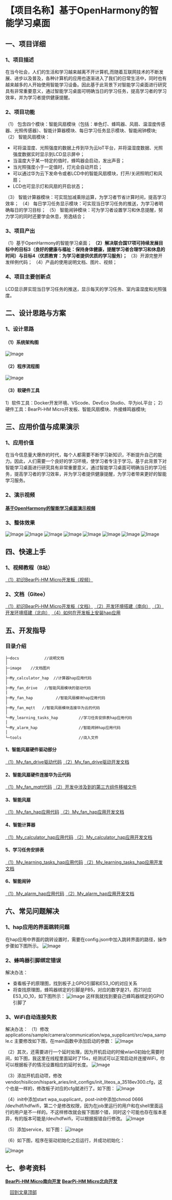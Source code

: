 # 【项目名称】基于OpenHarmony的智能学习桌面

## 一、项目详细

### 1、项目描述

在当今社会，人们的生活和学习越来越离不开计算机,而随着互联网技术的不断发展、进步以及普及，各种计算机的应用也逐渐进入了我们的日常生活中，同时也有越来越多的人开始使用智能学习设备。因此基于此背景下对智能学习桌面进行研究具有非常重要意义，通过智能学习桌面可明确当日的学习任务，提高学习者的学习效率，并为学习者提供健康提醒。

### 2、项目功能

（1） 包含四个模块：智能风扇模块（包括：单色灯、蜂鸣器、风扇、温湿度传感器、光照传感器）、智能计算器模块、每日学习任务显示模块、智能闹钟模块;
（2） 智能风扇模块：

- 可将温湿度、光照强度的数据上传到华为云IoT平台，并将温湿度数据、光照强度数据实时显示到LCD显示屏中；
- 当温度大于某一特定的值时，蜂鸣器会启动，发出声音；
- 当光照强度小于一定值时，灯光会自动开启；
- 可以通过华为云下发命令或者LCD中的智能风扇模块，打开/关闭照明灯和风扇；
- LCD也可显示灯和风扇的开启状态；

（3） 智能计算器模块：可实现加减乘除运算，为学习者节省计算时间，提高学习效率；
（4） 每日学习任务显示模块：可实现当日学习任务的推送，为学习者明确每日的学习目标；
（5） 智能闹钟模块：可为学习者设置学习和休息提醒，努力学习的同时还要学会休息，劳逸结合；

### 3、项目产出

（1）基于OpenHarmony的智能学习桌面；
__（2）解决联合国17项可持续发展目标中的目标3（良好的健康与福祉：保持身体健康，提醒学习者合理学习和休息的时间）与目标4（优质教育：为学习者提供优质的学习服务）；__
（3）开源完整开发样例代码；
（4）产品的使用说明文档、图片、视频；

### 4、项目主要创新点

LCD显示屏实现当日学习任务的推送，显示每天的学习任务、室内温湿度和光照强度。

## 二、设计思路与方案

### 1、设计思路

#### （1）系统架构图

![Image](image/structure_chart.png)

#### （2）程序流程图

![Image](image/flow_chart.png)

#### （3）软硬件工具

1）软件工具：Docker开发环境、VScode、DevEco Studio、华为ioL平台；
2）硬件工具：BearPi-HM Micro开发板、智能风扇模块、外接蜂鸣器模块;

## 三、应用价值与成果演示

### 1、应用价值

在当今信息量大爆炸的时代，每个人都需要不断学习新知识，不断提升自己的能力。因此，人们需要一个良好的学习环境，使学习者专注于学习。基于此背景下对智能学习桌面进行研究具有非常重要意义，通过智能学习桌面可明确当日的学习任务，提高学习者的学习效率，并为学习者提供健康提醒，为学习者带来更好的智能学习服务。

### 2、演示视频

#### [基于OpenHarmony的智能学习桌面演示视频](https://www.bilibili.com/video/BV1NW4y1b72W/?vd_source=c8ec0727c69a7271029524f93bac4a46)

### 3、整体效果

![Image](image/desktop.png)
![Image](image/fan.png)
![Image](image/huaweiyun2.png)
![Image](image/huaweiyun1.png)
![Image](image/fan_ima.png)
![Image](image/calculator_img.png)
![Image](image/learning_tasks_img1.png)
![Image](image/alarm_img.png)

## 四、快速上手

### 1、视频教程（B站）

[（1）初识BearPi-HM Micro开发板（视频）](https://www.bilibili.com/video/BV12Y411H7ry?p=1)

### 2、文档（Gitee）

[（1）初识BearPi-HM Micro开发板（文档）](https://gitee.com/bearpi/bearpi-hm_micro_app/blob/master/docs/%E5%88%9D%E8%AF%86BearPi-HM_Micro%E5%BC%80%E5%8F%91%E6%9D%BF.md)
[（2）开发环境搭建（南向）](docs/开发环境搭建（南向）.md)
[（3）开发环境搭建（北向）](docs/开发环境搭建（北向）.md)
[（4）如何在开发板上安装hap应用](docs/如何在开发板上安装HAP应用.md)

## 五、开发指导

### 目录介绍

```
├─docs           //说明文档
│ 
├─image    //文档图片
│ 
├─My_calculator_hap  //计算器hap应用代码
│ 
├─My_fan_drive   //智能风扇模块的驱动代码
|
├─My_fan_hap          //智能风扇模块hap应用代码
│ 
├─My_fan_mqtt   //智能风扇模块连接华为云的代码
│ 
└─My_learning_tasks_hap         //学习任务安排表hap应用代码
│ 
└─My_alarm_hap                  //智能闹钟hap应用代码
│ 
└─tools                         //烧入文件
```

#### 1、智能风扇硬件驱动部分

[（1）My_fan_drive驱动代码](https://gitee.com/openharmony-sig/online_event/tree/master/solution_student_challenge/%E5%9F%BA%E4%BA%8EOpenHarmony%E7%9A%84%E6%99%BA%E8%83%BD%E5%AD%A6%E4%B9%A0%E6%A1%8C%E9%9D%A2-%E9%99%88%E6%B2%9B%E6%B8%9D/My_fan_drive)
[（2）My_fan_drive驱动开发文档](docs/驱动开发文档.md)

#### 2、智能风扇硬件连接华为云代码

[（1）My_fan_mqtt代码](https://gitee.com/openharmony-sig/online_event/tree/master/solution_student_challenge/%E5%9F%BA%E4%BA%8EOpenHarmony%E7%9A%84%E6%99%BA%E8%83%BD%E5%AD%A6%E4%B9%A0%E6%A1%8C%E9%9D%A2-%E9%99%88%E6%B2%9B%E6%B8%9D/My_fan_mqtt)
[（2）开发中涉及到的第三方组件移植文件](https://github.com/eclipse/paho.mqtt.embedded-c)

#### 3、智能风扇

[（1）My_fan_hap应用代码](https://gitee.com/openharmony-sig/online_event/tree/master/solution_student_challenge/%E5%9F%BA%E4%BA%8EOpenHarmony%E7%9A%84%E6%99%BA%E8%83%BD%E5%AD%A6%E4%B9%A0%E6%A1%8C%E9%9D%A2-%E9%99%88%E6%B2%9B%E6%B8%9D/My_fan_hap)
[（2）My_fan_hap应用开发文档](docs/智能风扇hap应用开发.md)

#### 4、智能计算器

[（1）My_calculator_hap应用代码](https://gitee.com/openharmony-sig/online_event/tree/master/solution_student_challenge/%E5%9F%BA%E4%BA%8EOpenHarmony%E7%9A%84%E6%99%BA%E8%83%BD%E5%AD%A6%E4%B9%A0%E6%A1%8C%E9%9D%A2-%E9%99%88%E6%B2%9B%E6%B8%9D/My_calculator_hap)
[（2）My_calculator_hap应用开发文档](docs/计算器hap应用开发.md)

#### 5、学习任务安排表

[（1）My_learning_tasks_hap应用代码](https://gitee.com/openharmony-sig/online_event/tree/master/solution_student_challenge/%E5%9F%BA%E4%BA%8EOpenHarmony%E7%9A%84%E6%99%BA%E8%83%BD%E5%AD%A6%E4%B9%A0%E6%A1%8C%E9%9D%A2-%E9%99%88%E6%B2%9B%E6%B8%9D/My_learning_tasks_hap)
[（2）My_learning_tasks_hap应用开发文档](docs/学习任务安排表hap应用开发.md)

#### 6、智能闹钟

[（1）My_alarm_hap应用代码](https://gitee.com/openharmony-sig/online_event/tree/master/solution_student_challenge/%E5%9F%BA%E4%BA%8EOpenHarmony%E7%9A%84%E6%99%BA%E8%83%BD%E5%AD%A6%E4%B9%A0%E6%A1%8C%E9%9D%A2-%E9%99%88%E6%B2%9B%E6%B8%9D/My_alarm_hap)
[（2）My_alarm_hap应用开发文档](docs/智能闹钟hap应用开发.md)

## 六、常见问题解决

### 1、hap应用的界面跳转问题

在hap应用中界面的跳转设置时，需要在config.json中加入跳转界面的路径，操作步骤如下图所示。
![Image](image/problem1.png)

### 2、蜂鸣器引脚绑定错误

解决办法：

- 查看板子的原理图，找到板子上GPIO引脚和E53_IO的对应关系
- 将查找原理图，蜂鸣器绑定的引脚是PB5，对应的数字是21，而21对应E53_IO_10，如下图所示：
![Image](image/01.png)
这样我就找到要自己蜂鸣器绑定的GPIO引脚了

### 3、WiFi自动连接失败

解决办法：
（1）修改applications/sample/camera/communication/wpa_supplicant/src/wpa_sample.c
主要修改如下图，在main函数中添加启动的参数：
![Image](image/02.png)

（2）其次，还需要进行一个延时处理，因为开机启动的时候wlan0初始化需要时间，如下图，我这里在线程里面延时了15s，经测试可以正常启动并连接WiFi，你可以根据板子的情况设置相应的延时长度。
![Image](image/03.png)

（3）添加开机启动项，修改vendor/hisilicon/hispark_aries/init_configs/init_liteos_a_3518ev300.cfg，这个也是一样的，修改板子对应的cfg就进行了。如下图：
![Image](image/04.png)

（4）init中添加start wpa_supplicant，post-init中添加chmod 0666 /dev/hdf/hdfwifi，第二个是修改权限，因为在job里运行的用户和在shell里面运行的用户是不一样的。不这样修改就会报下图那个错，同时这个可能也存在版本差异，有的版本可能是/dev/hdfwifi，可以根据报错自行修改。
![Image](image/06.png)

（5）添加service，如下图：
![Image](image/05.png)

（6）如下图，程序在驱动初始化之后运行，并成功初始化：

![Image](image/07.png)

## 七、参考资料

__[BearPi-HM Micro南向开发](https://gitee.com/bearpi/bearpi-hm_micro_small)__
__[BearPi-HM Micro北向开发](https://gitee.com/bearpi/bearpi-hm_micro_app)__

&emsp;[回到文章顶部](#文章顶部)
